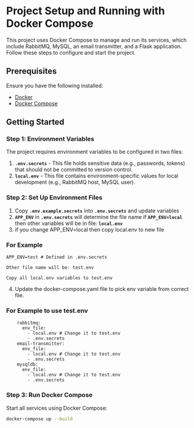 # Project Setup and Running with Docker Compose

This project uses Docker Compose to manage and run its services, which include RabbitMQ, MySQL, an email transmitter, and a Flask application. Follow these steps to configure and start the project.

## Prerequisites
Ensure you have the following installed:
- [Docker](https://docs.docker.com/get-docker/)
- [Docker Compose](https://docs.docker.com/compose/install/)

## Getting Started

### Step 1: Environment Variables
The project requires environment variables to be configured in two files:
1. **`.env.secrets`** - This file holds sensitive data (e.g., passwords, tokens) that should not be committed to version control.
2. **`local.env`** - This file contains environment-specific values for local development (e.g., RabbitMQ host, MySQL user).

### Step 2: Set Up Environment Files
1. Copy **`.env.example.secrets`** into **`.env.secrets`** and update variables
2. **`APP_ENV`** in **`.env.secrets`** will determine the file name if **`APP_ENV=local`** then other variables will be in file: **`local.env`**
3. if you change APP_ENV=local then copy local.env to new file

### For Example 
```
APP_ENV=test # Defined in .env.secrets

Other file name will be: test.env

Copy all local.env variables to test.env

```

4. Update the docker-compose.yaml file to pick env variable from correct file.

### For Example to use test.env

```
    rabbitmq:
      env_file:
        - local.env # Change it to test.env
        - .env.secrets
    email-transmitter:
      env_file:
        - local.env # Change it to test.env
        - .env.secrets
    mysqldb:
      env_file:
        - local.env # Change it to test.env
        - .env.secrets

```

### Step 3: Run Docker Compose
Start all services using Docker Compose:
```bash
docker-compose up --build

```